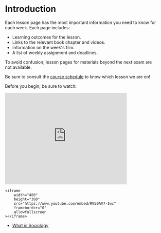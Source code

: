 # Introduction

Each lesson page has the most important information you need to know for each week. Each page includes:
* Learning outcomes for the lesson.
* Links to the relevant book chapter and videos.
* Information on the week's film.
* A list of weekly assignment and deadlines.

To avoid confusion, lesson pages for materials beyond the next exam are not available.

Be sure to consult the [course schedule](https://soci101.org/syllabus/schedule.html) to know which lesson we are on!

Before you begin, be sure to watch:





<iframe
    width="400"
    height="300"
    src="https://www.youtube.com/embed/RV50AV7-Iwc"
    frameborder="0"
    allowfullscreen
></iframe>








    <iframe
        width="400"
        height="300"
        src="https://www.youtube.com/embed/RV50AV7-Iwc"
        frameborder="0"
        allowfullscreen
    ></iframe>



* [What is Sociology](https://www.youtube.com/watch?v=YnCJU6PaCio)
